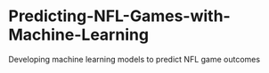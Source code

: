 # Predicting-NFL-Games-with-Machine-Learning
Developing machine learning models to predict NFL game outcomes
